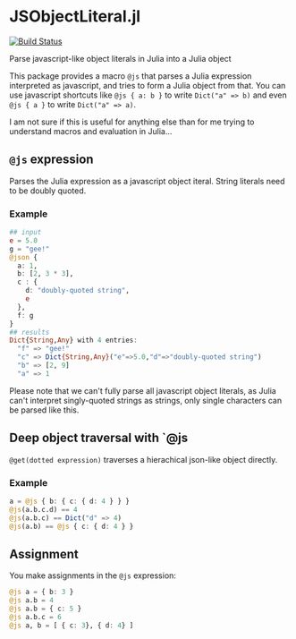 # JSObjectLiteral.jl

[![Build Status](https://travis-ci.org/davidavdav/JSObjectLiteral.jl.svg?branch=master)](https://travis-ci.org/davidavdav/JSObjectLiteral.jl)

Parse javascript-like object literals in Julia into a Julia object

This package provides a macro `@js` that parses a Julia expression interpreted as javascript, and tries to form a Julia object from that.  You can use javascript shortcuts like `@js { a: b }` to write `Dict("a" => b)` and even `@js { a }` to write `Dict("a" => a)`.

I am not sure if this is useful for anything else than for me trying to understand macros and evaluation in Julia...

## `@js` expression

Parses the Julia expression as a javascript object iteral.  String literals need to be doubly quoted.

### Example

```julia
## input
e = 5.0
g = "gee!"
@json {
  a: 1,
  b: [2, 3 * 3],
  c : {
    d: "doubly-quoted string",
    e
  },
  f: g
}
## results
Dict{String,Any} with 4 entries:
  "f" => "gee!"
  "c" => Dict{String,Any}("e"=>5.0,"d"=>"doubly-quoted string")
  "b" => [2, 9]
  "a" => 1
```

Please note that we can't fully parse all javascript object literals, as Julia can't interpret singly-quoted strings as strings, only single characters can be parsed like this.

## Deep object traversal with `@js

`@get(dotted expression)` traverses a hierachical json-like object directly.

### Example
```julia
a = @js { b: { c: { d: 4 } } }
@js(a.b.c.d) == 4
@js(a.b.c) == Dict("d" => 4)
@js(a.b) == @js { c: { d: 4 } }
```

## Assignment

You make assignments in the `@js` expression:
```julia
@js a = { b: 3 }
@js a.b = 4
@js a.b = { c: 5 }
@js a.b.c = 6
@js a, b = [ { c: 3}, { d: 4} ]
```
